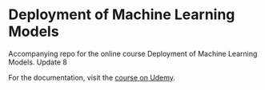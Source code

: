 # Deployment of Machine Learning Models
Accompanying repo for the online course Deployment of Machine Learning Models.
Update 8

For the documentation, visit the [course on Udemy](https://www.udemy.com/deployment-of-machine-learning-models/?couponCode=TIDREPO).
